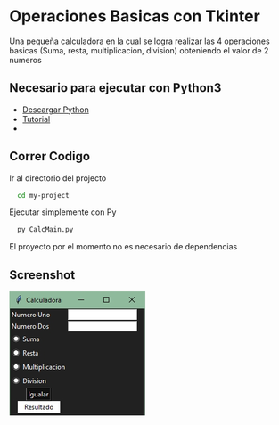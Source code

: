 # Operaciones Basicas con Tkinter

Una pequeña calculadora en la cual se logra realizar las 4 operaciones basicas
(Suma, resta, multiplicacion, division) obteniendo el valor de 2 numeros
## Necesario para ejecutar con Python3

- [Descargar Python](https://www.python.org/downloads/)
- [Tutorial](https://www.youtube.com/watch?v=BNcpRwxH8So)
- 
## Correr Codigo

Ir al directorio del projecto

```bash
  cd my-project
```

Ejecutar simplemente con Py

```bash
  py CalcMain.py
```

El proyecto por el momento no es necesario de dependencias


  
## Screenshot

![App Screenshot](https://github.com/OctavioBenjamin/Calculadora-Tk-Py/blob/main/Screenshot_1.jpg)

  
